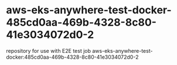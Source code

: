 # aws-eks-anywhere-test-docker-485cd0aa-469b-4328-8c80-41e3034072d0-2
repository for use with E2E test job aws-eks-anywhere-test-docker:485cd0aa-469b-4328-8c80-41e3034072d0-2
